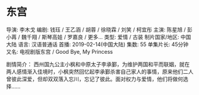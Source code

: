 # 东宫

导演: 李木戈
编剧: 钱珏 / 王乙涵 / 胡蓉 / 徐晓霖 / 刘笑 / 柯宜彤
主演: 陈星旭 / 彭小苒 / 魏千翔 / 斯琴高娃 / 罗嘉良 / 更多...
类型: 爱情 / 古装
制片国家/地区: 中国大陆
语言: 汉语普通话
首播: 2019-02-14(中国大陆)
集数: 55
单集片长: 45分钟
又名: 电视剧版东宫 / Good Bye, My Princess

剧情简介：
  西州国九公主小枫和中原太子李承鄞，为维护两国和平而联姻，就在两人感情渐入佳境时，小枫突然回忆起李承鄞杀害自己家人的事情，原来他们二人曾彼此深爱，但却双双落入忘川，忘记了彼此。面对权力与爱情，他们将做何选择……
